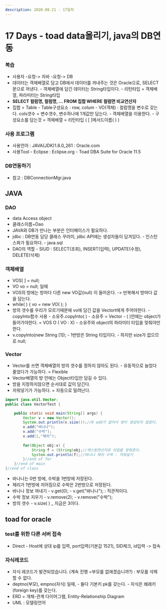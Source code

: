 ```yaml
---
description: 2020.08.21 - 17일차
---
```


# 17 Days - toad data올리기,  java의 DB연동

### 복습

* 사용자 -요청-&gt; 자바 -요청-&gt; DB
*  데이터는 객체배열로 담고 DB에서 데이터를 꺼내주는 것은 Oracle으로, SELECT문으로 꺼낸다. - 객체배열에 담긴 데이터는 String타입이다. - 리턴타입 = 객체배열, 파라미터는 String타입
* **SELECT 컬럼명, 컬럼명, ... FROM 집합 WHERE 컬럼면 비교연산자** 
* 집합 = Table - Table구성요소 : row, colum - VO\(객체\) : 컬럼명을 변수로 갖는다. cols갯수 = 변수갯수, 변수하나에 1개값만 담는다. - 객체배열을 이용한다. - 구성요소를 담는것 = 객체배열 = 리턴타입 \( \[ \]메서드이름\( \) \)

### 사용 프로그램

* 사용언어 : JAVA\(JDK\)1.8.0\_261 : Oracle.com
* 사용Tool  - Eclipse : Eclipse.org - Toad DBA Suite for Oracle 11.5

### DB연동하기

* 참고 : DBConnectionMgr.java

## JAVA

### DAO

* data Access object
* 클래스이름+Dao
* JAVA와 DB가 만나는 부분은 인터페이스가 필요하다.
* jdbc : DB연동 담당 클래스 꾸러미, jdbc API에는 생성자들이 담겨있다. - 인스턴스화가 필요하다. - java.sql
* DAO의 역할 - SIUD : SELECT\(조회\), INSERT\(입력\), UPDATE\(수정\), DELETE\(삭제\)

### 객체배열

* VOS\[ \] = null;
* VO vo = null;  일때
* VOS의 방에는 방마다 다른 new VO값\(null\) 이 들어온다.  -&gt; 반복해서 방마다 값을 담는다.
* while\( \) { vo = new VO\( \); }
* 방의 갯수를 우리가 모르기때문에 vo에 담긴 값을 Vectort에게 주어야한다. - copyInto함수 사용 - 소유주.copyInto\( \) - 소유주 = Vector - \( \)안에는 object가 들어가야한다. = VOS  O \( VO : X\) - 소유주와 object의 파라미터 타입을 맞춰야만한다.
* v.copyInto\(new String \[1\]\); - 1번방은 String 타입이다. - 하지만 size가 없으므로 null;

### Vector

* Vector를 쓰면 객체배열의 방의 갯수를 정하지 않아도 된다. - 유동적으로 늘었다 줄었다가 가능하다. = Flexible
* Vector배열의 방 안에는 Object타입만 담길 수 있다.
* 방을 지정하지않으면 순서대로 값이 담긴다.
* 끼워넣기가 가능하다. = 자동으로 밀려난다.

```java
import java.util.Vector;
public class VectorTest {

	public static void main(String[] args) {
		Vector v = new Vector();
		System.out.println(v.size());//0 add가 없어서 방이 생성되지 않았다.
		v.add("바나나");
		v.add("수박");
		v.add(1,"체리");
		
		for(Object obj:v) {
			String f = (String)obj;//캐스팅연산자로 타입을 맞춰준다.
			System.out.println(f);//바나나 체리 수박 : 끼워넣기
		}//end of for
	}//end of main
}//end of class
```

* 바나나는 0번 방에, 수박을 1번방에 저장된다.
* 체리가 1번방에 끼어짐으로 수박은 2번방으로 저장된다.
* 바나나 정보 꺼내기  - v.get\(0\); - v.get\("바나나"\); : 직관적이다.
* 수박 정보 지우기 - v.remove\(2\); - v.remove\("수박"\);
* 방의 갯수 - v.size\( \) \_ 지금은 3이다.

## toad for oracle

### test를 위한 다른 서버 접속

* Direct - Host에 상대 ip를 입력, port입력\(기본갑 1521\), SID체크, id입력 -&gt; 접속

### 자식레코드

* 자식 레코드가 발견되었습니다. \(계속 진행 =부모를 없애겠습니까?\) : 부모를 삭제할 수 없다.
* deptno\(부모\), empno\(자식\) 일때, - 둘다 기본키 pk를 갖는다. - 자식은 왜래키\(foreign key\)를 갖는다.
* ERD = 개체-관계 다이어그램, Entity-Relationship Diagram
* UML : 모델링언어

